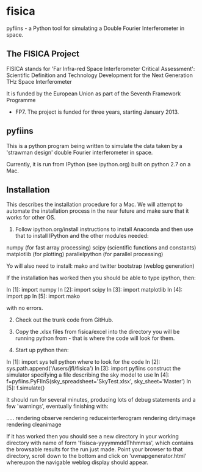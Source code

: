 # fisica
pyfiins - a Python tool for simulating a Double Fourier Interferometer in space. 

The FISICA Project
------------------
FISICA stands for 'Far Infra-red Space Interferometer Critical Assessment': 
Scientific Definition and Technology Development for the Next Generation 
THz Space Interferometer

It is funded by the European Union as part of the Seventh Framework Programme 
- FP7. The project is funded for three years, starting January 2013.

pyfiins
-------
This is a python program being written to simulate the data taken by
a 'strawman design' double Fourier interferometer in space.

Currently, it is run from IPython (see ipython.org) built on python 2.7 on a 
Mac.

Installation
------------
This describes the installation procedure for a Mac. We will attempt to automate
the installation process in the near future and make sure that it works for
other OS.

1. Follow ipython.org/install instructions to install Anaconda and then use 
that to install IPython and the other modules needed:

 numpy (for fast array processing)
 scipy (scientific functions and constants)
 matplotlib (for plotting) 
 parallelpython (for parallel processing)
 
Yo will also need to install:
 mako and twitter bootstrap (weblog generation)
 
If the installation has worked then you should be able to type ipython, then:

 In [1]: import numpy
 In [2]: import scipy
 In [3]: import matplotlib
 In [4]: import pp
 In [5]: import mako

with no errors.

2. Check out the trunk code from GitHub.

3. Copy the .xlsx files from fisica/excel into the directory you 
will be running python from - that is where the code will look for them.

4. Start up python then:

 In [1]: import sys
  tell python where to look for the code
 In [2]: sys.path.append('/users/jfl/fisica')
 In [3]: import pyfiins
  construct the simulator specifying a file describing the sky model 
  to use
 In [4]: f=pyfiins.PyFIInS(sky_spreadsheet='SkyTest.xlsx', sky_sheet='Master')
 In [5]: f.simulate()

It should run for several minutes, producing lots of debug statements 
and a few 'warnings', eventually finishing with:

.....
rendering observe
rendering reduceinterferogram
rendering dirtyimage
rendering cleanimage

If it has worked then you should see a new directory in your working 
directory with name of form 'fisisca-yyyymmddThhmmss', which contains 
the browsable results for the run just made. Point your browser to 
that directory, scroll down to the bottom and click on 
'uvmapgenerator.html' whereupon the navigable weblog display should appear.
